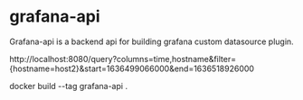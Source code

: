 # grafana-api

Grafana-api is a backend api for building grafana custom datasource plugin.

http://localhost:8080/query?columns=time,hostname&filter={hostname=host2}&start=1636499066000&end=1636518926000

docker build --tag grafana-api .